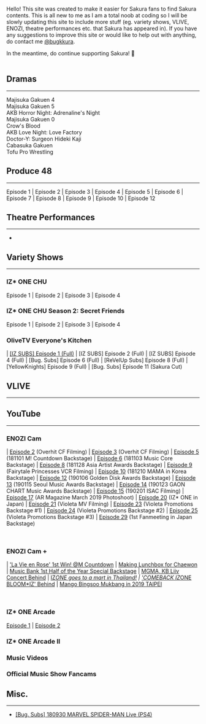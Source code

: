 Hello! This site was created to make it easier for Sakura fans to find Sakura contents. This is all new to me as I am a total noob at coding so  I will be slowly updating this site to include more stuff (eg. variety shows, VLIVE, ENOZI, theatre performances etc. that Sakura has appeared in). If you have any suggestions to improve this site or would like to help out with anything, do contact me <a href="https://twitter.com/bugkkura"> @bugkkura</a>.

In the meantime, do continue supporting Sakura! 🥰
<br>
<br>
## Dramas
* * *

Majisuka Gakuen 4<br>
Majisuka Gakuen 5<br>
AKB Horror Night: Adrenaline's Night<br>
Majisuka Gakuen 0<br>
Crow's Blood<br>
AKB Love Night: Love Factory<br>
Doctor-Y: Surgeon Hideki Kaji<br>
Cabasuka Gakuen<br>
Tofu Pro Wrestling<br>

## Produce 48
* * *
Episode 1 | Episode 2 | Episode 3 | Episode 4 | Episode 5 | Episode 6 | Episode 7 | Episode 8 | Episode 9 | Episode 10 | Episode 12
<br>

## Theatre Performances
* * *
-

## Variety Shows
* * *

### IZ* ONE CHU
  Episode 1 | Episode 2 | Episode 3 | Episode 4
<br>

### IZ* ONE CHU Season 2: Secret Friends
  
  Episode 1 | Episode 2 | Episode 3 | Episode 4
<br>

### OliveTV Everyone's Kitchen
| <a href="./md/everyone's kitchen/181229EKEpisode1.html">[IZ SUBS] Episode 1 (Full)</a> | [IZ SUBS] Episode 2 (Full) | [IZ SUBS] Episode 4 (Full) | [Bug. Subs] Episode 6 (Full) 
| [ReVelUp Subs] Episode 8 (Full) | [YellowKnights] Episode 9 (Full) | [Bug. Subs] Episode 11 (Sakura Cut)
<br>

## VLIVE
* * *

## YouTube
* * *

### ENOZI Cam 

| <a href="https://www.youtube.com/watch?v=mEboyuYa5-s">Episode 2</a> (Overhit CF Filming)                   | <a href="https://www.youtube.com/watch?v=LBljUqTzboo">Episode 3</a> (Overhit CF Filming)
| <a href="https://www.youtube.com/watch?v=apgzmeBRqmQ">Episode 5</a> (181101 M! Countdown Backstage)        | <a href="https://www.youtube.com/watch?v=apkjxdbjj1g">Episode 6</a> (181103 Music Core Backstage)
| <a href="https://www.youtube.com/watch?v=KJaYHQa_koA">Episode 8</a> (181128 Asia Artist Awards Backstage)  | <a href="https://www.youtube.com/watch?v=A6EieNny-iY">Episode 9</a> (Fairytale Princesses VCR Filming)
| <a href="https://www.youtube.com/watch?v=Z167_AonGm0">Episode 10</a> (181210 MAMA in Korea Backstage)      | <a href="https://www.youtube.com/watch?v=lw4wPYBeySg">Episode 12</a> (190106 Golden Disk Awards Backstage)
| <a href="https://www.youtube.com/watch?v=H2GztU4loNc">Episode 13</a> (190115 Seoul Music Awards Backstage) | <a href="https://www.youtube.com/watch?v=IMBfpoA2iWo">Episode 14</a> (190123 GAON CHART Music Awards Backstage)
| <a href="https://www.youtube.com/watch?v=ocqIQf7yeBo">Episode 15</a> (190201 ISAC Filming)                 | <a href="https://www.youtube.com/watch?v=HPYhf3P6U5k">Episode 17</a> (AR Magazine March 2019 Photoshoot)
| <a href="https://www.youtube.com/watch?v=kgyNlu7Jzfs">Episode 20</a> (IZ* ONE in Japan)                    | <a href="https://www.youtube.com/watch?v=YGZOCCfUtCY">Episode 21</a> (Violeta MV Filming)
| <a href="https://www.youtube.com/watch?v=QuFlMIgKxsA">Episode 23</a> (Violeta Promotions Backstage #1)     | <a href="https://www.youtube.com/watch?v=sZeph04xB_k">Episode 24</a> (Violeta Promotions Backstage #2)
| <a href="https://www.youtube.com/watch?v=eoyUSKMVkgk">Episode 25</a> (Violeta Promotions Backstage #3)     | <a href="https://www.youtube.com/watch?v=8XSS0d1ql7I">Episode 29</a> (1st Fanmeeting in Japan Backstage)

<br>

### ENOZI Cam +

| <a href="https://www.youtube.com/watch?v=J326RzASXEQ">'La Vie en Rose' 1st Win! @M Countdown</a>            | <a href="https://www.youtube.com/watch?v=nxZg70OqHpU">Making Lunchbox for Chaewon</a>
| <a href="https://www.youtube.com/watch?v=5ye2u3gLw_U">Music Bank 1st Half of the Year Special Backstage</a> | <a href="https://www.youtube.com/watch?v=M-UjOoy56Is">MGMA, KB Liiv Concert Behind</a>
| <a href="https://www.youtube.com/watch?v=otMw0Um5JLw">IZ*ONE goes to a mart in Thailand!</a>                | <a href="https://www.youtube.com/watch?v=rVAGrBBCJu0">'COMEBACK IZ*ONE BLOOM*IZ' Behind</a>
| <a href="https://www.youtube.com/watch?v=OatrfUO1IDk">Mango Bingsoo Mukbang in 2019 TAIPEI</a>

<br>

### IZ* ONE Arcade

<a href="https://www.youtube.com/watch?v=sEFiHs7mLjM">Episode 1</a> | <a href="https://www.youtube.com/watch?v=7JH2KFJKGjA">Episode 2</a> 
<br>

### IZ* ONE Arcade II

### Music Videos

### Official Music Show Fancams


## Misc.
* * *

* <a href="./md/misc/180930SakuraSpiderman.html">[Bug. Subs] 180930 MARVEL SPIDER-MAN Live (PS4)</a>
